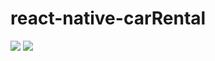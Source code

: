 # react-native-carRental

<img src="https://user-images.githubusercontent.com/33335391/188338047-ad9574d8-cec1-4cd5-9586-81a4be6da54b.png"/>

<img src="https://user-images.githubusercontent.com/33335391/188338098-8829339e-8879-44cd-ace3-6139d9bcf37a.png"/>
